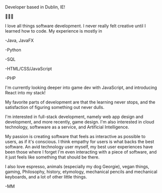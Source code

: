 Developer based in Dublin, IE!

🌱🌱🌱

I love all things software development. I never really felt creative until I learned how to code. My experience is mostly in

-Java, JavaFX

-Python

-SQL

-HTML/CSS/JavaScript

-PHP

I'm currently looking deeper into game dev with JavaScript, and introducing React into my stack!

My favorite parts of development are that the learning never stops, and the satisfaction of figuring something out never dulls.

I'm interested in full-stack development, namely web app design and development, and more recently, game design. I'm also interested in cloud technology,  softwware as a service, and Artificial Intelligence.

My passion is creating software that feels as interactive as possible to users, as if it's conscious. I think empathy for users is what backs the best software. An avid technology user myself, my best user experiences have been those where I forget I'm even interacting with a piece of software, and it just feels like something that should be there.



I also love espresso, animals (especially my dog Georgie), vegan things, gaming, Philosophy, history, etymology, mechanical pencils and mechanical keyboards, and a lot of other little things.

-MM
